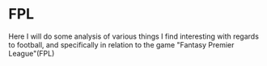 # FPL

Here I will do some analysis of various things I find interesting with regards to football, and specifically in relation to the game "Fantasy Premier League"(FPL) 

